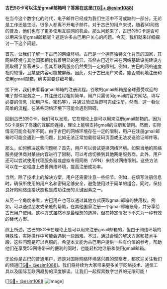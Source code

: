 **古巴5G卡可以注册gmail邮箱吗？答案在这里[[TG💪+ @esim1088](https://t.me/s/esim1088)]**

在当今这个数字化的时代，电子邮件已经成为我们生活中不可或缺的一部分。无论是工作还是生活，很多人都离不开电子邮件。对于古巴的用户来说，随着5G网络的普及，他们也有了更多使用互联网的机会。那么问题来了，古巴的5G卡是否可以用来注册gmail邮箱呢？这是许多古巴用户关心的问题。今天，我们就来详细探讨一下这个问题。

首先，让我们了解一下古巴的网络环境。古巴是一个拥有独特文化背景的国家，其网络环境与其他国家相比有着明显的差异。虽然古巴近年来在网络基础设施建设方面取得了显著进步，但其互联网服务仍然受到一定的限制。例如，古巴的网络速度相对较慢，且某些内容可能被屏蔽。因此，对于古巴用户来说，能否顺利地注册和使用gmail邮箱，确实需要仔细考量。

接下来，我们来看看gmail邮箱的注册流程。谷歌的gmail邮箱是全球最受欢迎的电子邮件服务之一，其注册过程相对简单。用户只需访问gmail的官方网站，填写必要的信息（如用户名、密码等），并通过验证后即可完成注册。然而，这一看似简单的流程，在某些网络环境下可能会遇到阻碍。

回到古巴的5G卡，我们可以发现，它在理论上是可以用来注册gmail邮箱的。因为5G卡提供了高速的互联网连接，理论上能够支持gmail的注册和使用。然而，实际情况可能会有所不同。由于古巴的网络环境存在一定的限制，用户在注册gmail邮箱时可能会遇到一些问题，比如无法正常加载验证码页面或无法发送验证邮件等。

那么，如何解决这些问题呢？首先，用户可以尝试更换网络环境。如果当地的网络服务提供商对某些内容进行了限制，可以考虑切换到其他网络服务商。此外，用户还可以尝试使用代理服务器或虚拟专用网络（VPN）来绕过网络限制。这些方法可以在一定程度上改善网络环境，提高注册成功率。

当然，除了技术上的解决方案，用户还需要注意一些细节。例如，在填写注册信息时，确保所使用的用户名和密码足够安全，避免使用过于简单的组合。同时，保持良好的网络连接状态也是成功注册的关键因素之一。

从另一个角度来看，古巴用户也可以通过其他方式获取gmail邮箱的使用权。例如，可以通过朋友或亲戚的帮助，在其他国家注册一个gmail邮箱账号，并分享给古巴用户使用。这种方式虽然不是最理想的选择，但在特定情况下不失为一种有效的替代方案。

综上所述，古巴的5G卡在理论上是可以用来注册gmail邮箱的，但由于网络环境的特殊性，实际操作中可能会遇到一些困难。不过，通过合理的解决方案和技术手段，这些问题是可以克服的。希望本文能为古巴用户提供一些有价值的参考，帮助他们在享受5G网络带来的便利的同时，也能轻松地注册和使用gmail邮箱。

无论你是古巴的普通用户，还是对国际网络环境感兴趣的观察者，都欢迎关注我们的频道[[TG💪+ @esim1088](https://t.me/s/esim1088)]。我们将持续为大家带来更多关于网络技术、通信工具以及国际互联网趋势的深度解读。让我们一起探索数字世界的无限可能！

[[TG💪+ @esim1088](https://t.me/s/esim1088) ![Image](https://i.postimg.cc/4NQfJmqS/Snipaste-2025-05-13-00-14-12.png)]